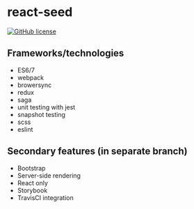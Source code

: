 # react-seed

[![GitHub license](https://img.shields.io/badge/license-MIT-blue.svg)](https://raw.githubusercontent.com/UruIT/react-seed/develop/LICENSE)

## Frameworks/technologies
* ES6/7
* webpack
* browersync
* redux
* saga
* unit testing with jest
* snapshot testing
* scss
* eslint

## Secondary features (in separate branch)
* Bootstrap
* Server-side rendering
* React only
* Storybook
* TravisCI integration
